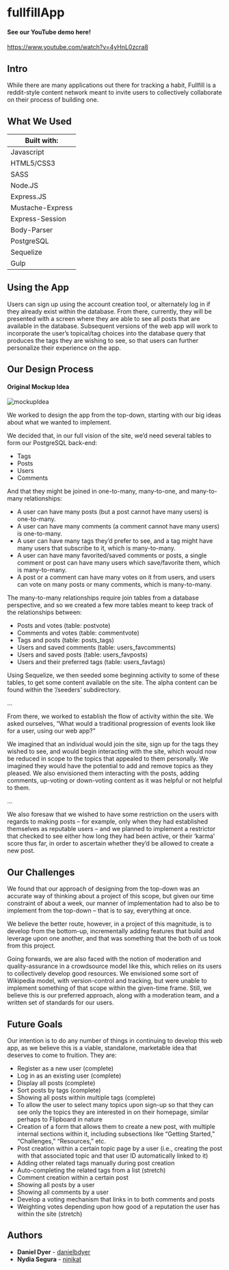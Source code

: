 # fullfillApp

#### See our YouTube demo here!

https://www.youtube.com/watch?v=4yHnL0zcra8

## Intro

While there are many applications out there for tracking a habit, Fullfill is a reddit-style content network meant to invite users to collectively collaborate on their process of building one.

## What We Used

| Built with:
| ------------|
| Javascript |
| HTML5/CSS3 |
| SASS |
| Node.JS |
| Express.JS |
| Mustache-Express |
| Express-Session |
| Body-Parser |
| PostgreSQL |
| Sequelize |
| Gulp |

## Using the App

Users can sign up using the account creation tool, or alternately log in if they already exist within the database. From there, currently, they will be presented with a screen where they are able to see all posts that are available in the database. Subsequent versions of the web app will work to incorporate the user’s topical/tag choices into the database query that produces the tags they are wishing to see, so that users can further personalize their experience on the app.

## Our Design Process

#### Original Mockup Idea

![mockupIdea](https://i.imgur.com/oyeSzBj.png)

We worked to design the app from the top-down, starting with our big ideas about what we wanted to implement.

We decided that, in our full vision of the site, we’d need several tables to form our PostgreSQL back-end:

* Tags
* Posts
* Users
* Comments

And that they might be joined in one-to-many, many-to-one, and many-to-many relationships:

* A user can have many posts (but a post cannot have many users) is one-to-many.
* A user can have many comments (a comment cannot have many users) is one-to-many.
* A user can have many tags they’d prefer to see, and a tag might have many users that subscribe to it, which is many-to-many.
* A user can have many favorited/saved comments or posts, a single comment or post can have many users which save/favorite them, which is many-to-many.
* A post or a comment can have many votes on it from users, and users can vote on many posts or many comments, which is many-to-many.

The many-to-many relationships require join tables from a database perspective, and so we created a few more tables meant to keep track of the relationships between:

* Posts and votes (table: postvote)
* Comments and votes (table: commentvote)
* Tags and posts (table: posts_tags)
* Users and saved comments (table: users_favcomments)
* Users and saved posts (table: users_favposts)
* Users and their preferred tags (table: users_favtags)

Using Sequelize, we then seeded some beginning activity to some of these tables, to get some content available on the site. The alpha content can be found within the ‘/seeders’ subdirectory.

...

From there, we worked to establish the flow of activity within the site. We asked ourselves, “What would a traditional progression of events look like for a user, using our web app?”

We imagined that an individual would join the site, sign up for the tags they wished to see, and would begin interacting with the site, which would now be reduced in scope to the topics that appealed to them personally. We imagined they would have the potential to add and remove topics as they pleased. We also envisioned them interacting with the posts, adding comments, up-voting or down-voting content as it was helpful or not helpful to them.

...

We also foresaw that we wished to have some restriction on the users with regards to making posts – for example, only when they had established themselves as reputable users – and we planned to implement a restrictor that checked to see either how long they had been active, or their ‘karma’ score thus far, in order to ascertain whether they’d be allowed to create a new post.

## Our Challenges

We found that our approach of designing from the top-down was an accurate way of thinking about a project of this scope, but given our time constraint of about a week, our manner of implementation had to also be to implement from the top-down – that is to say, everything at once.

We believe the better route, however, in a project of this magnitude, is to develop from the bottom-up, incrementally adding features that build and leverage upon one another, and that was something that the both of us took from this project.

Going forwards, we are also faced with the notion of moderation and quality-assurance in a crowdsource model like this, which relies on its users to collectively develop good resources. We envisioned some sort of Wikipedia model, with version-control and tracking, but were unable to implement something of that scope within the given-time frame. Still, we believe this is our preferred approach, along with a moderation team, and a written set of standards for our users.

## Future Goals

Our intention is to do any number of things in continuing to develop this web app, as we believe this is a viable, standalone, marketable idea that deserves to come to fruition. They are:

* Register as a new user (complete)
* Log in as an existing user (complete)
* Display all posts (complete)
* Sort posts by tags (complete)
* Showing all posts within multiple tags (complete)
* To allow the user to select many topics upon sign-up so that they can see only the topics they are interested in on their homepage, similar perhaps to Flipboard in nature
* Creation of a form that allows them to create a new post, with multiple internal sections within it, including subsections like “Getting Started,” “Challenges,” “Resources,” etc.
* Post creation within a certain topic page by a user (i.e., creating the post with that associated topic and that user ID automatically linked to it)
* Adding other related tags manually during post creation
* Auto-completing the related tags from a list (stretch)
* Comment creation within a certain post
* Showing all posts by a user
* Showing all comments by a user
* Develop a voting mechanism that links in to both comments and posts
* Weighting votes depending upon how good of a reputation the user has within the site (stretch)


## Authors

* **Daniel Dyer** - [danielbdyer](https://github.com/danielbdyer)
* **Nydia Segura** - [ninikat](https://github.com/ninikat)
